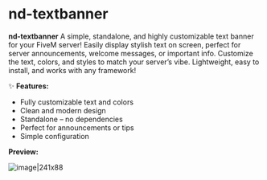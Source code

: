 ﻿# nd-textbanner

**nd-textbanner**
A simple, standalone, and highly customizable text banner for your FiveM server!
Easily display stylish text on screen, perfect for server announcements, welcome messages, or important info.
Customize the text, colors, and styles to match your server’s vibe.
Lightweight, easy to install, and works with any framework!

✨ **Features:**

* Fully customizable text and colors
* Clean and modern design
* Standalone – no dependencies
* Perfect for announcements or tips
* Simple configuration

**Preview:**

![image|241x88](upload://rr0UyjuK0tXWADNExW8QdXz7RzU.png)
